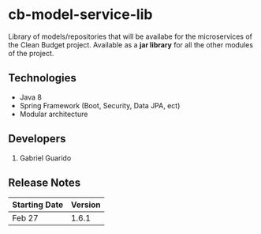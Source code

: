 # cb-model-service-lib
Library of models/repositories that will be availabe for the microservices of the Clean Budget project.
Available as a **jar library** for all the other modules of the project.

## Technologies
* Java 8
* Spring Framework (Boot, Security, Data JPA, ect)
* Modular architecture

## Developers
1. Gabriel Guarido

## Release Notes
| Starting Date | Version |
|---|---|
| Feb 27 | 1.6.1 |
